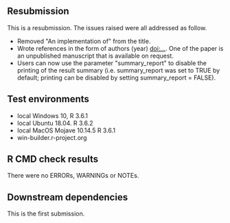 ## Resubmission
This is a resubmission. The issues raised were all addressed as follow.
* Removed "An implementation of" from the title.
* Wrote references in the form of authors (year) <doi:...>. One of the paper is an unpublished manuscript that is available on request.
* Users can now use the parameter "summary_report" to disable the printing of the result summary (i.e. summary_report was set to TRUE by default; printing can be disabled by setting summary_report = FALSE).

## Test environments
* local Windows 10, R 3.6.1
* local Ubuntu 18.04. R 3.6.2
* local MacOS Mojave 10.14.5 R 3.6.1
* win-builder.r-project.org

## R CMD check results
There were no ERRORs, WARNINGs or NOTEs. 


## Downstream dependencies
This is the first submission.
